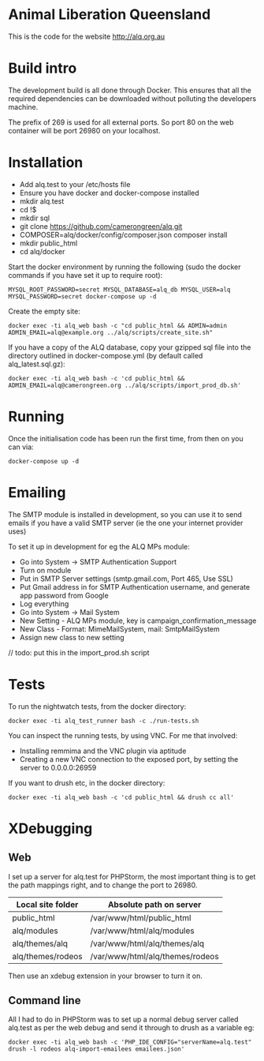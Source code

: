 Animal Liberation Queensland
============================

This is the code for the website http://alq.org.au


# Build intro

The development build is all done through Docker.  This ensures that all the required dependencies can be downloaded without polluting the developers machine.

The prefix of 269 is used for all external ports.  So port 80 on the web container will be port 26980 on your localhost.

# Installation

* Add alq.test to your /etc/hosts file
* Ensure you have docker and docker-compose installed
* mkdir alq.test
* cd !$
* mkdir sql
* git clone https://github.com/camerongreen/alq.git
* COMPOSER=alq/docker/config/composer.json composer install
* mkdir public_html
* cd alq/docker

Start the docker environment by running the following (sudo the docker commands if you have set it up to require root):

    MYSQL_ROOT_PASSWORD=secret MYSQL_DATABASE=alq_db MYSQL_USER=alq MYSQL_PASSWORD=secret docker-compose up -d

Create the empty site:

    docker exec -ti alq_web bash -c "cd public_html && ADMIN=admin ADMIN_EMAIL=alq@example.org ../alq/scripts/create_site.sh"
    
If you have a copy of the ALQ database, copy your gzipped sql file into the directory outlined in docker-compose.yml (by default called alq_latest.sql.gz):

    docker exec -ti alq_web bash -c 'cd public_html && ADMIN_EMAIL=alq@camerongreen.org ../alq/scripts/import_prod_db.sh'
    
# Running
    
Once the initialisation code has been run the first time, from then on you can via:

    docker-compose up -d
    
# Emailing

The SMTP module is installed in development, so you can use it to send emails if you 
have a valid SMTP server (ie the one your internet provider uses)

To set it up in development for eg the ALQ MPs module:
 * Go into System -> SMTP Authentication Support
 * Turn on module
 * Put in SMTP Server settings (smtp.gmail.com, Port 465, Use SSL)
 * Put Gmail address in for SMTP Authentication username, and generate app password from Google
 * Log everything
 * Go into System -> Mail System
 * New Setting - ALQ MPs module, key is campaign_confirmation_message
 * New Class - Format: MimeMailSystem, mail: SmtpMailSystem
 * Assign new class to new setting
 
// todo: put this in the import_prod.sh script

# Tests

To run the nightwatch tests, from the docker directory:

    docker exec -ti alq_test_runner bash -c ./run-tests.sh
    
You can inspect the running tests, by using VNC.  For me that involved:

* Installing remmima and the VNC plugin via aptitude
* Creating a new VNC connection to the exposed port, by setting the server to 0.0.0.0:26959

If you want to drush etc, in the docker directory:

    docker exec -ti alq_web bash -c 'cd public_html && drush cc all'
    
    
# XDebugging

## Web

I set up a server for alq.test for PHPStorm, the most important thing is to get the path mappings right, and to change the port to 26980.

| Local site folder | Absolute path on server         |
|-------------------|---------------------------------|
| public_html       | /var/www/html/public_html       |
| alq/modules       | /var/www/html/alq/modules       | 
| alq/themes/alq    | /var/www/html/alq/themes/alq    |
| alq/themes/rodeos | /var/www/html/alq/themes/rodeos |

Then use an xdebug extension in your browser to turn it on.

## Command line

All I had to do in PHPStorm was to set up a normal debug server called alq.test as per the web debug and send it through to drush as a variable eg:

    docker exec -ti alq_web bash -c 'PHP_IDE_CONFIG="serverName=alq.test" drush -l rodeos alq-import-emailees emailees.json'
